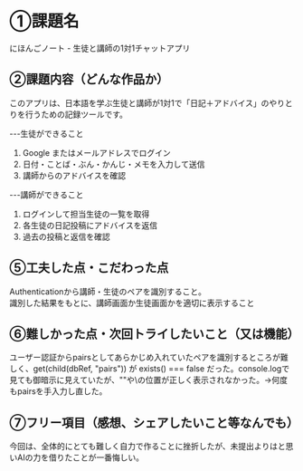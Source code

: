 # ①課題名
にほんごノート - 生徒と講師の1対1チャットアプリ

## ②課題内容（どんな作品か）

このアプリは、日本語を学ぶ生徒と講師が1対1で「日記＋アドバイス」のやりとりを行うための記録ツールです。<br>

---生徒ができること<br>
<ol>
<li>Google またはメールアドレスでログイン</li>
<li>日付・ことば・ぶん・かんじ・メモを入力して送信</li>
<li>講師からのアドバイスを確認</li>
</ol>

---講師ができること<br>
<ol>
<li>ログインして担当生徒の一覧を取得</li>
<li>各生徒の日記投稿にアドバイスを返信</li>
<li>過去の投稿と返信を確認</li>
</ol>


## ⑤工夫した点・こだわった点
Authenticationから講師・生徒のペアを識別すること。<br>
識別した結果をもとに、講師画面か生徒画面かを適切に表示すること<br>

## ⑥難しかった点・次回トライしたいこと（又は機能）
ユーザー認証からpairsとしてあらかじめ入れていたペアを識別するところが難しく、get(child(dbRef, "pairs")) が exists() === false だった。console.logで見ても御暗示に見えていたが、""や\の位置が正しく表示されなかった。→何度もpairsを手入力し直した。

## ⑦フリー項目（感想、シェアしたいこと等なんでも）
今回は、全体的にとても難しく自力で作ることに挫折したが、未提出よりはと思いAIの力を借りたことが一番悔しい。


